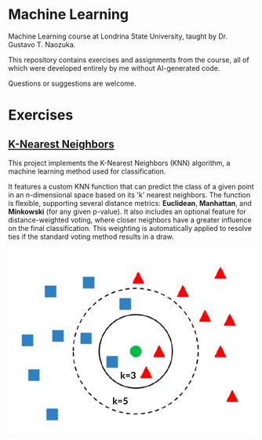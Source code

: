 # Machine Learning

Machine Learning course at Londrina State University, taught by Dr. Gustavo T. Naozuka.

This repository contains exercises and assignments from the course, all of which were developed entirely by me without AI-generated code.

Questions or suggestions are welcome.

# Exercises

## [K-Nearest Neighbors](../k_nearest_neighbors)

This project implements the K-Nearest Neighbors (KNN) algorithm, a machine learning method used for classification.

It features a custom KNN function that can predict the class of a given point in an n-dimensional space based on its 'k' nearest neighbors. The function is flexible, supporting several distance metrics: **Euclidean**, **Manhattan**, and **Minkowski** (for any given p-value). It also includes an optional feature for distance-weighted voting, where closer neighbors have a greater influence on the final classification. This weighting is automatically applied to resolve ties if the standard voting method results in a draw.

![A chart showing an example of KNN classification](imgs/knn_example.png)
